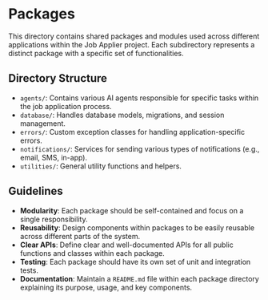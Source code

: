 # Packages

This directory contains shared packages and modules used across different applications within the Job Applier project. Each subdirectory represents a distinct package with a specific set of functionalities.

## Directory Structure

- `agents/`: Contains various AI agents responsible for specific tasks within the job application process.
- `database/`: Handles database models, migrations, and session management.
- `errors/`: Custom exception classes for handling application-specific errors.
- `notifications/`: Services for sending various types of notifications (e.g., email, SMS, in-app).
- `utilities/`: General utility functions and helpers.

## Guidelines

- **Modularity**: Each package should be self-contained and focus on a single responsibility.
- **Reusability**: Design components within packages to be easily reusable across different parts of the system.
- **Clear APIs**: Define clear and well-documented APIs for all public functions and classes within each package.
- **Testing**: Each package should have its own set of unit and integration tests.
- **Documentation**: Maintain a `README.md` file within each package directory explaining its purpose, usage, and key components.